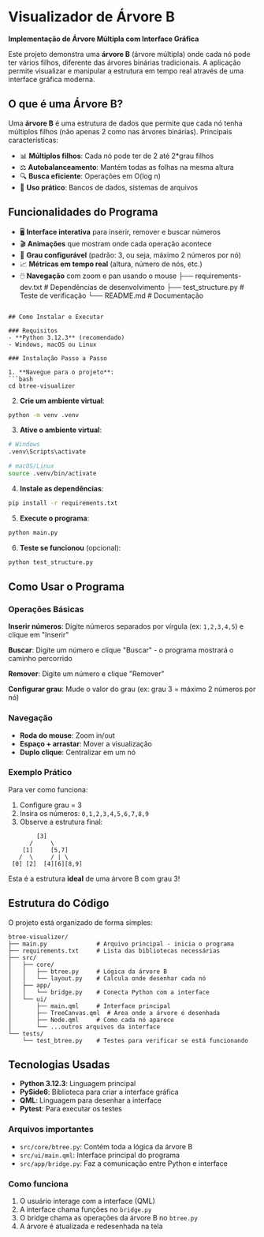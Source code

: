 # Visualizador de Árvore B

**Implementação de Árvore Múltipla com Interface Gráfica**

Este projeto demonstra uma **árvore B** (árvore múltipla) onde cada nó pode ter vários filhos, diferente das árvores binárias tradicionais. A aplicação permite visualizar e manipular a estrutura em tempo real através de uma interface gráfica moderna.

## O que é uma Árvore B?

Uma **árvore B** é uma estrutura de dados que permite que cada nó tenha múltiplos filhos (não apenas 2 como nas árvores binárias). Principais características:

- 📊 **Múltiplos filhos**: Cada nó pode ter de 2 até 2*grau filhos
- ⚖️ **Autobalanceamento**: Mantém todas as folhas na mesma altura
- 🔍 **Busca eficiente**: Operações em O(log n)
- 💾 **Uso prático**: Bancos de dados, sistemas de arquivos

## Funcionalidades do Programa

- 🖥️ **Interface interativa** para inserir, remover e buscar números
- 🎬 **Animações** que mostram onde cada operação acontece
- 🔧 **Grau configurável** (padrão: 3, ou seja, máximo 2 números por nó)
- 📈 **Métricas em tempo real** (altura, número de nós, etc.)
- 🖱️ **Navegação** com zoom e pan usando o mouse
├── requirements-dev.txt  # Dependências de desenvolvimento
├── test_structure.py     # Teste de verificação
└── README.md            # Documentação

```

## Como Instalar e Executar

### Requisitos
- **Python 3.12.3** (recomendado)
- Windows, macOS ou Linux

### Instalação Passo a Passo

1. **Navegue para o projeto**:
```bash
cd btree-visualizer
```

2. **Crie um ambiente virtual**:
```bash
python -m venv .venv
```

3. **Ative o ambiente virtual**:
```bash
# Windows
.venv\Scripts\activate

# macOS/Linux  
source .venv/bin/activate
```

4. **Instale as dependências**:
```bash
pip install -r requirements.txt
```

5. **Execute o programa**:
```bash
python main.py
```

6. **Teste se funcionou** (opcional):
```bash
python test_structure.py
```

## Como Usar o Programa

### Operações Básicas

**Inserir números**: Digite números separados por vírgula (ex: `1,2,3,4,5`) e clique em "Inserir"

**Buscar**: Digite um número e clique "Buscar" - o programa mostrará o caminho percorrido

**Remover**: Digite um número e clique "Remover" 

**Configurar grau**: Mude o valor do grau (ex: grau 3 = máximo 2 números por nó)

### Navegação
- **Roda do mouse**: Zoom in/out
- **Espaço + arrastar**: Mover a visualização
- **Duplo clique**: Centralizar em um nó

### Exemplo Prático

Para ver como funciona:
1. Configure grau = 3
2. Insira os números: `0,1,2,3,4,5,6,7,8,9`
3. Observe a estrutura final:

```
        [3]
      /     \
    [1]     [5,7]  
   /  \     / | \
 [0] [2]  [4][6][8,9]
```

Esta é a estrutura **ideal** de uma árvore B com grau 3!

## Estrutura do Código

O projeto está organizado de forma simples:

```
btree-visualizer/
├── main.py              # Arquivo principal - inicia o programa
├── requirements.txt     # Lista das bibliotecas necessárias
├── src/
│   ├── core/
│   │   ├── btree.py     # Lógica da árvore B
│   │   └── layout.py    # Calcula onde desenhar cada nó
│   ├── app/
│   │   └── bridge.py    # Conecta Python com a interface
│   └── ui/
│       ├── main.qml     # Interface principal
│       ├── TreeCanvas.qml  # Área onde a árvore é desenhada
│       ├── Node.qml     # Como cada nó aparece
│       └── ...outros arquivos da interface
└── tests/
    └── test_btree.py    # Testes para verificar se está funcionando
```

## Tecnologias Usadas

- **Python 3.12.3**: Linguagem principal
- **PySide6**: Biblioteca para criar a interface gráfica
- **QML**: Linguagem para desenhar a interface
- **Pytest**: Para executar os testes

### Arquivos importantes
- `src/core/btree.py`: Contém toda a lógica da árvore B
- `src/ui/main.qml`: Interface principal do programa
- `src/app/bridge.py`: Faz a comunicação entre Python e interface

### Como funciona
1. O usuário interage com a interface (QML)
2. A interface chama funções no `bridge.py`
3. O bridge chama as operações da árvore B no `btree.py`
4. A árvore é atualizada e redesenhada na tela
